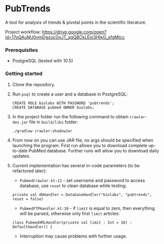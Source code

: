 # PubTrends

A tool for analysis of trends & pivotal points in the scientific literature.

Project workflow: https://drive.google.com/open?id=17oQAuMJ0vmDgzucGxJT_xgQBCkLEio3HIeG_sfgMtcc

### Prerequisites

* PostgreSQL (tested with 10.5)

### Getting started

1. Clone the repository.

2. Run ```psql``` to create a user and a database in PostgreSQL:

   ```
   CREATE ROLE biolabs WITH PASSWORD 'pubtrends';
   CREATE DATABASE pubmed OWNER biolabs; 
   ```
   
3. In the project folder run the following command to obtain ```crawler-dev.jar``` file in ```build/libs``` folder:

   ```
   ./gradlew crawler:shadowJar
   ``` 
   
4. From now on you can use JAR file, no args should be specified when launching the program. 
   First run allows you to download complete up-to-date PubMed database.
   Further runs will allow you to download daily updates.
   
4. Current implementation has several in-code parameters (to be refactored later):

   * ```PubmedCrawler.kt:12``` - set username and password to access database, use ```reset``` to clean database while testing:
   
   ```
   private val dbHandler = DatabaseHandler("biolabs", "pubtrends", reset = false)
   ```
   
   * ```PubmedFTPHandler.kt:10``` - if ```limit``` is equal to zero, then everything will be parsed, otherwise only first ```limit``` articles: 
   
   ```
   class PubmedXMLHandler(private val limit : Int = 10) : DefaultHandler() {
   ```
   
   * Interruption may cause problems with further usage.